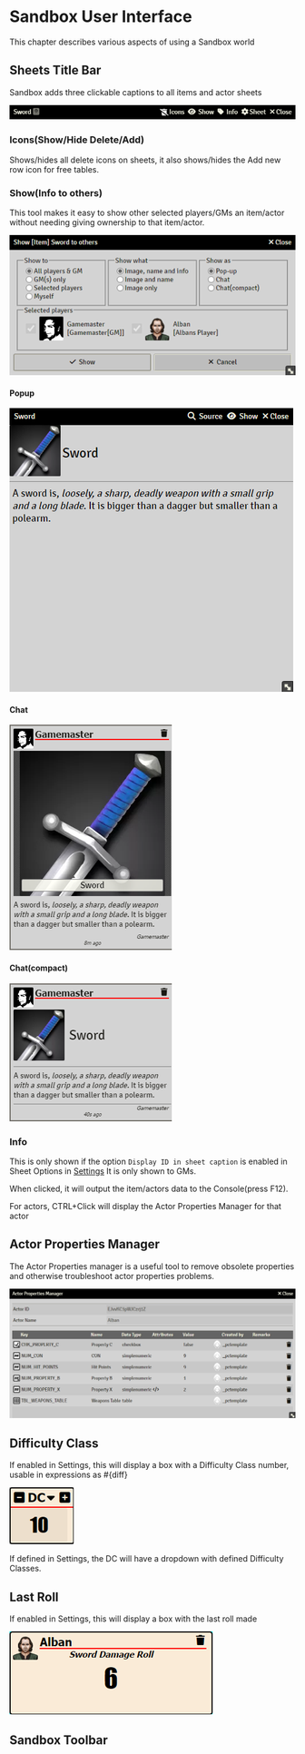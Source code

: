# Sandbox User Interface

This chapter describes various aspects of using a Sandbox world

## Sheets Title Bar

Sandbox adds three clickable captions to all items and actor sheets

![](./resources/item_sheet_title_bar.png)

### Icons(Show/Hide Delete/Add)

Shows/hides all delete icons on sheets, it also shows/hides the Add new row icon for free tables.

### Show(Info to others)

This tool makes it easy to show other selected players/GMs an item/actor without needing giving ownership to that item/actor. 

![](./resources/show_to_others_basic.png)

#### Popup

![](./resources/show_to_others_popup.png)

#### Chat

![](./resources/show_to_others_chat.png)

#### Chat(compact)

![](./resources/show_to_others_chat_compact.png)

### Info

This is only shown if the option `Display ID in sheet caption` is enabled in Sheet Options in [Settings](sandbox_settings.md)
It is only shown to GMs.

When clicked, it will output the item/actors data to the Console(press F12).

For actors, CTRL+Click will display the Actor Properties Manager for that actor

## Actor Properties Manager

The Actor Properties manager is a useful tool to remove obsolete properties and otherwise troubleshoot actor properties problems.

![](./resources/actor_properties_manager.png)

## Difficulty Class

If enabled in Settings, this will display a box with a Difficulty Class number, usable in expressions as #{diff}

![](./resources/difficulty_class_input.png)

If defined in Settings, the DC will have a dropdown with defined Difficulty Classes.

## Last Roll

If enabled in Settings, this will display a box with the last roll made

![](./resources/last_roll.png)

## Sandbox Toolbar